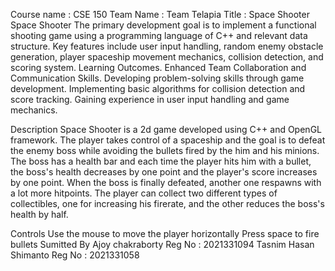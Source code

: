 Course name : CSE 150
Team Name : Team Telapia
Title : Space Shooter
Space Shooter
The primary development goal is to implement a functional shooting game using a programming language of C++ and relevant data structure. Key features include user input handling, random enemy obstacle generation, player spaceship movement mechanics, collision detection, and scoring system. Learning Outcomes.
Enhanced Team Collaboration and Communication Skills. Developing problem-solving skills through game development. Implementing basic algorithms for collision detection and score tracking. Gaining experience in user input handling and game mechanics.

Description
Space Shooter is a 2d game developed using C++ and OpenGL framework. The player takes control of a spaceship and the goal is to defeat the enemy boss while avoiding the bullets fired by the him and his minions. The boss has a health bar and each time the player hits him with a bullet, the boss's health decreases by one point and the player's score increases by one point. When the boss is finally defeated, another one respawns with a lot more hitpoints.
The player can collect two different types of collectibles, one for increasing his firerate, and the other reduces the boss's health by half.

Controls
Use the mouse to move the player horizontally
Press space to fire bullets
Sumitted By
Ajoy chakraborty
Reg No : 2021331094
Tasnim Hasan Shimanto
Reg No : 2021331058

